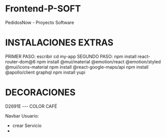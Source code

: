 # Frontend-P-SOFT
PedidosNow - Proyecto Software



# INSTALACIONES EXTRAS

PRIMER PASO: escribir cd my-app
SEGUNDO PASO:
npm install react-router-dom@6
npm install @mui/material @emotion/react @emotion/styled @mui/icons-material
npm install @react-google-maps/api
npm install @apollo/client graphql
npm install yupi

# DECORACIONES
D2691E --- COLOR CAFÉ


Navbar Usuario:
- crear Servicio
- 
